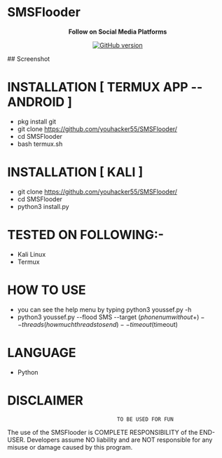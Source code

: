 # SMSFlooder

<p align="center">
  <b> Follow on Social Media Platforms </b>
</p>
<p align="center">
<a href="https://www.facebook.com/achihemek.achihemek/"><img title="GitHub version" src="https://img.shields.io/badge/-Facebook-blue" ></a> 
</p>
## Screenshot





# INSTALLATION [ TERMUX APP --ANDROID ]
* pkg install git
* git clone https://github.com/youhacker55/SMSFlooder/
* cd SMSFlooder
* bash termux.sh

# INSTALLATION [ KALI ]
* git clone https://github.com/youhacker55/SMSFlooder/
* cd SMSFlooder
* python3 install.py
# TESTED ON FOLLOWING:-
* Kali Linux
* Termux
# HOW TO USE
* you can see the help menu by typing python3 youssef.py -h
* python3 youssef.py --flood SMS --target ($phonenum without +) --threads (how much threads to send) --timeout ($timeout)



# LANGUAGE 
* Python



# DISCLAIMER
                                       TO BE USED FOR FUN

The use of the SMSFlooder is COMPLETE RESPONSIBILITY of the END-USER. Developers assume NO liability and are NOT responsible for any misuse or damage caused by this program. 


